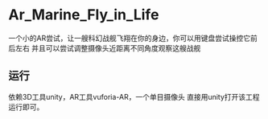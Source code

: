 # Ar_Marine_Fly_in_Life
一个小的AR尝试，让一艘科幻战舰飞翔在你的身边，你可以用键盘尝试操控它前后左右
并且可以尝试调整摄像头近距离不同角度观察这艘战舰
## 运行
依赖3D工具unity，AR工具vuforia-AR，一个单目摄像头
直接用unity打开该工程运行即可。
